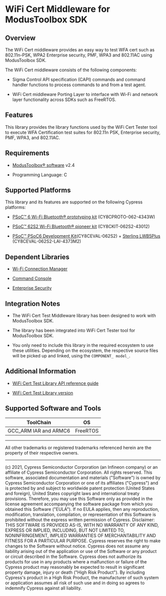 # WiFi Cert Middleware for ModusToolbox SDK

## Overview

The WiFi Cert middleware provides an easy way to test WFA cert such as 802.11n-PSK, WPA2 Enterprise security, PMF, WPA3 and 802.11AC using ModusToolbox SDK.

The WiFi Cert middleware consists of the following components:

- Sigma Control API specification (CAPI) commands and command handler functions to process commands to and from a test agent.

- WiFi Cert middleware Porting Layer to interface  with Wi-Fi and network layer functionality across SDKs such as FreeRTOS.

## Features

This library provides the library functions used by the WiFi Cert Tester tool to execute WFA Certification test suites for 802.11n PSK, Enterprise security, PMF, WPA3, and 802.11AC.

## Requirements

- [ModusToolbox® software](https://www.cypress.com/products/modustoolbox-software-environment) v2.4

- Programming Language: C

## Supported Platforms

This library and its features are supported on the following Cypress platforms:

- [PSoC&trade; 6 Wi-Fi Bluetooth&reg; prototyping kit](https://www.cypress.com/CY8CPROTO-062-4343W) (CY8CPROTO-062-4343W)

- [PSoC&trade; 62S2 Wi-Fi Bluetooth&reg; pioneer kit](https://www.cypress.com/CY8CKIT-062S2-43012)  (CY8CKIT-062S2-43012)

- [PSoC&trade; PSoC6 Development Kit](https://www.cypress.com/part/cy8ceval-062s2)(CY8CEVAL-062S2) + [Sterling LWB5Plus](https://www.mouser.com/new/laird-connectivity/laird-connectivity-sterling-lwb5plus) (CY8CEVAL-062S2-LAI-4373M2)

## Dependent Libraries

- [Wi-Fi Connection Manager](https://github.com/cypresssemiconductorco/wifi-connection-manager)

- [Command Console](https://github.com/cypresssemiconductorco/command-console)

- [Enterprise Security](https://github.com/cypresssemiconductorco/enterprise-security)


## Integration Notes

- The WiFi Cert Test Middleware library has been designed to work with ModusToolbox SDK.

* The library has been integrated into WiFi Cert Tester tool for ModusToolbox SDK.

* You only need to include this library in the required ecosystem to use these utilities. Depending on the ecosystem, the respective source files will be picked up and linked, using the `COMPONENT_ model_`.

## Additional Information

- [WiFi Cert Test Library API reference guide](https://cypresssemiconductorco.github.io/wifi-cert/api_reference_manual/html/index.html)

- [WiFi Cert Test Library version](./version.txt)

## Supported Software and Tools
ToolChain | OS
----------|---
GCC_ARM  IAR and ARMC6 | FreeRTOS
------

All other trademarks or registered trademarks referenced herein are the property of their respective owners.

-------------------------------------------------------------------------------

(c) 2021, Cypress Semiconductor Corporation (an Infineon company) or an affiliate of Cypress Semiconductor Corporation.  All rights reserved.
This software, associated documentation and materials ("Software") is owned by Cypress Semiconductor Corporation or one of its affiliates ("Cypress") and is protected by and subject to worldwide patent protection (United States and foreign), United States copyright laws and international treaty provisions. Therefore, you may use this Software only as provided in the license agreement accompanying the software package from which you obtained this Software ("EULA"). If no EULA applies, then any reproduction, modification, translation, compilation, or representation of this Software is prohibited without the express written permission of Cypress.
Disclaimer: THIS SOFTWARE IS PROVIDED AS-IS, WITH NO WARRANTY OF ANY KIND, EXPRESS OR IMPLIED, INCLUDING, BUT NOT LIMITED TO, NONINFRINGEMENT, IMPLIED WARRANTIES OF MERCHANTABILITY AND FITNESS FOR A PARTICULAR PURPOSE. Cypress reserves the right to make changes to the Software without notice. Cypress does not assume any liability arising out of the application or use of the Software or any product or circuit described in the Software. Cypress does not authorize its products for use in any products where a malfunction or failure of the Cypress product may reasonably be expected to result in significant property damage, injury or death ("High Risk Product"). By including Cypress's product in a High Risk Product, the manufacturer of such system or application assumes all risk of such use and in doing so agrees to indemnify Cypress against all liability.